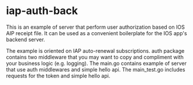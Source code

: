 # iap-auth-back
This is an example of server that perform user authorization based on IOS AIP receipt file.
It can be used as a convenient boilerplate for the IOS app's backend server.

The example is oriented on IAP auto-renewal subscriptions. 
auth package contains two middleware that you may want to copy and compliment with your business logic (e.g. logging).
The main.go contains example of server that use auth middlewares and simple hello api. 
The main_test.go includes requests for the token and simple hello api.
